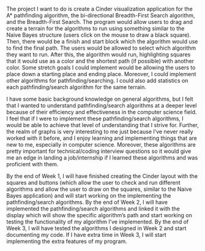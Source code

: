 The project I want to do is create a Cinder visualization application for the A* pathfinding 
algorithm, the bi-directional Breadth-First Search algorithm, and the Breadth-First Search. The 
program would allow users to drag and create a terrain for the algorithms to run using something 
similar to the Naive Bayes structure (users click on the mouse to draw a black square). Then, there 
would be a finish and start block which the algorithm would use to find the final path. The users 
would be allowed to select which algorithm they want to run. After this, the algorithm would run, 
highlighting squares that it would use as a color and the shortest path (if possible) with another 
color. Some stretch goals I could implement would be allowing the users to place down a starting 
place and ending place. Moreover, I could implement other algorithms for pathfinding/searching.
I could also add statistics on each pathfinding/search algorithm for the same terrain. 

I have some basic background knowledge on general algorithms, but I felt that I wanted to understand 
pathfinding/search algorithms at a deeper level because of their efficiency and effectiveness in the 
computer science field. I feel that if I were to implement these pathfinding/search algorithms, I 
would be able to achieve that level of understanding that I strive for. Further, the realm of graphs 
is very interesting to me just because I’ve never really worked with it before, and I enjoy learning 
and implementing things that are new to me, especially in computer science. Moreover, these 
algorithms are pretty important for technical/coding interview questions so it would give me an edge 
in landing a job/internship if I learned these algorithms and was proficient with them.

By the end of Week 1, I will have finished creating the Cinder layout with the squares and buttons 
(which allow the user to check and run different algorithms and allow the user to draw on the 
squares, similar to the Naive Bayes application) and will start working on the implementing the 
pathfinding/search algorithms. By the end of Week 2, I will have implemented the pathfinding/search 
algorithms and linked it with the display which will show the specific algorithm’s path and start 
working on testing the functionality of my algorithm I’ve implemented. By the end of Week 3, I will 
have tested the algorithms I designed in Week 2 and start documenting my code. If I have extra time 
in Week 3, I will start implementing the extra features of my program. 